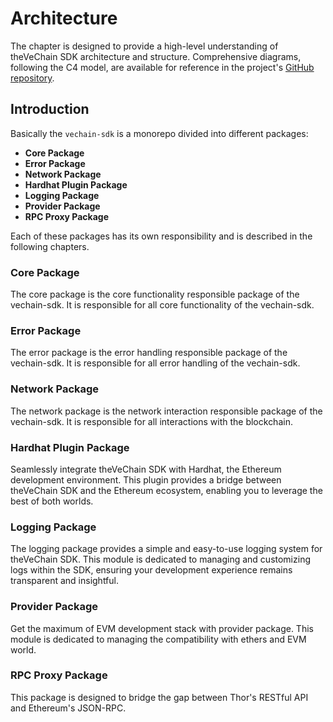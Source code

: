 # Architecture

The chapter is designed to provide a high-level understanding of theVeChain SDK architecture and structure. 
Comprehensive diagrams, following the C4 model, are available for reference in the project's [GitHub repository](https://github.com/vechain/vechain-sdk-js/tree/main/docs/diagrams/architecture).

## Introduction

Basically the `vechain-sdk` is a monorepo divided into different packages:

- **Core Package**
- **Error Package**
- **Network Package**
- **Hardhat Plugin Package**
- **Logging Package**
- **Provider Package**
- **RPC Proxy Package**


Each of these packages has its own responsibility and is described in the following chapters.

### Core Package
The core package is the core functionality responsible package of the vechain-sdk.
It is responsible for all core functionality of the vechain-sdk.

### Error Package
The error package is the error handling responsible package of the vechain-sdk.
It is responsible for all error handling of the vechain-sdk.

### Network Package
The network package is the network interaction responsible package of the vechain-sdk.
It is responsible for all interactions with the blockchain.

### Hardhat Plugin Package
Seamlessly integrate theVeChain SDK with Hardhat, the Ethereum development environment. 
This plugin provides a bridge between theVeChain SDK and the Ethereum ecosystem, enabling you to leverage the best of both worlds.

### Logging Package
The logging package provides a simple and easy-to-use logging system for theVeChain SDK. 
This module is dedicated to managing and customizing logs within the SDK, ensuring your development experience remains transparent and insightful.

### Provider Package
Get the maximum of EVM development stack with provider package. 
This module is dedicated to managing the compatibility with ethers and EVM world.

### RPC Proxy Package
This package is designed to bridge the gap between Thor's RESTful API and Ethereum's JSON-RPC.